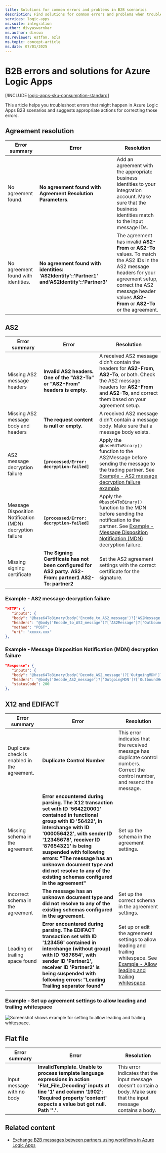 ```yaml
---
title: Solutions for common errors and problems in B2B scenarios
description: Find solutions for common errors and problems when troubleshooting B2B scenarios in Azure Logic Apps.
services: logic-apps
ms.suite: integration
author: divyaswarnkar
ms.author: divswa
ms.reviewer: estfan, azla
ms.topic: concept-article
ms.date: 07/01/2025
---
```


# B2B errors and solutions for Azure Logic Apps

[!INCLUDE [logic-apps-sku-consumption-standard](../../includes/logic-apps-sku-consumption-standard.md)]

This article helps you troubleshoot errors that might happen in Azure Logic Apps B2B scenarios and suggests appropriate actions for correcting those errors.

## Agreement resolution

| Error summary | Error | Resolution |
|---------------|-------|------------|
| No agreement found. | **No agreement found with Agreement Resolution Parameters.** | Add an agreement with the appropriate business identities to your integration account. Make sure that the business identities match to the input message IDs. |
| No agreement found with identities. | **No agreement found with identities: 'AS2Identity'::'Partner1' and'AS2Identity'::'Partner3'** | The agreement has invalid **AS2-From** or **AS2-To** values. To match the AS2 IDs in the AS2 message headers for your agreement setup, correct the AS2 message header values **AS2-From** or **AS2-To** or the agreement. |

## AS2

| Error summary | Error | Resolution |
|---------------|-------|------------|
| Missing AS2 message headers | **Invalid AS2 headers. One of the "AS2-To" or "AS2-From" headers is empty.** | A received AS2 message didn't contain the headers for **AS2-From**, **AS2-To**, or both. Check the AS2 message headers for **AS2-From** and **AS2-To**, and correct them based on your agreement setup. |
| Missing AS2 message body and headers | **The request content is null or empty.** | A received AS2 message didn't contain a message body. Make sure that a message body exists. |
| AS2 message decryption failure | **`[processed/Error: decryption-failed]`** | Apply the `@base64ToBinary()` function to the AS2Message before sending the message to the trading partner. See [Example - AS2 message decryption failure example](#as2-decryption-failure). |
| Message Disposition Notification (MDN) decryption failure | **`[processed/Error: decryption-failed]`** | Apply the `@base64ToBinary()` function to the MDN before sending the notification to the partner. See [Example - Message Disposition Notification (MDN) decryption failure](#mdn-decryption-failure). |
| Missing signing certificate | **The Signing Certificate has not been configured for AS2 party. AS2-From: partner1 AS2-To: partner2** | Set the AS2 agreement settings with the correct certificate for the signature. |

<a name="as2-decryption-failure"></a>
### Example - AS2 message decryption failure

```json
"HTTP": {
   "inputs": {
   "body": "@base64ToBinary(body('Encode_to_AS2_message')?['AS2Message']?['Content'])",
   "headers": "@body('Encode_to_AS2_message')?['AS2Message']?['OutboundHeaders']",
   "method": "POST",
   "uri": "xxxxx.xxx"
},
``` 

<a name="mdn-decryption-failure"></a>
### Example - Message Disposition Notification (MDN) decryption failure

```json
"Response": {
   "inputs": {
   "body": "@base64ToBinary(body('Decode_AS2_message')?['OutgoingMDN']?['Content'])",
   "headers": "@body('Decode_AS2_message')?['OutgoingMDN']?['OutboundHeaders']",
   "statusCode": 200
},               
``` 

## X12 and EDIFACT

| Error summary | Error | Resolution |
|---------------|-------|------------|
| Duplicate check is enabled in the agreement. | **Duplicate Control Number** | This error indicates that the received message has duplicate control numbers. Correct the control number, and resend the message. |
| Missing schema in the agreement | **Error encountered during parsing. The X12 transaction set with ID '564220001' contained in functional group with ID '56422', in interchange with ID '000056422', with sender ID '12345678', receiver ID '87654321' is being suspended with following errors: "The message has an unknown document type and did not resolve to any of the existing schemas configured in the agreement"** | Set up the schema in the agreement settings. |
| Incorrect schema in the agreement | **The message has an unknown document type and did not resolve to any of the existing schemas configured in the agreement.** | Set up the correct schema in the agreement settings. |
| Leading or trailing space found | **Error encountered during parsing. The EDIFACT transaction set with ID '123456' contained in interchange (without group) with ID '987654', with sender ID 'Partner1', receiver ID 'Partner2' is being suspended with following errors: "Leading Trailing separator found"** | Set up or edit the agreement settings to allow leading and trailing whitespace. See [Example - Allow leading and trailing whitespace](#allow-leading-trailing-whitespace). |

<a name="allow-leading-trailing-whitespace"></a>
### Example - Set up agreement settings to allow leading and trailing whitespace

![Screenshot shows example for setting to allow leading and trailing whitespace.](./media/logic-apps-enterprise-integration-b2b-list-errors-solutions/leadingandtrailing.png)

## Flat file

| Error summary | Error | Resolution |
|---------------|-------|------------|
| Input message with no body | **InvalidTemplate. Unable to process template language expressions in action 'Flat_File_Decoding' inputs at line '1' and column '1902': 'Required property 'content' expects a value but got null. Path ''.'.** | This error indicates that the input message doesn't contain a body. Make sure that the input message contains a body. |

## Related content

- [Exchange B2B messages between partners using workflows in Azure Logic Apps](/azure/logic-apps/logic-apps-enterprise-integration-b2b)
